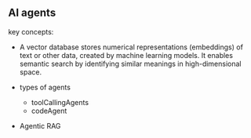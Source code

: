 ## AI agents

key concepts:
- A vector database stores numerical representations (embeddings) of text or other data, created by machine learning models. It enables semantic search by identifying similar meanings in high-dimensional space.


- types of agents
    - toolCallingAgents
    - codeAgent

- Agentic RAG